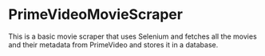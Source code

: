 # PrimeVideoMovieScraper
This is a basic movie scraper that uses Selenium and fetches all the movies and their metadata from PrimeVideo and stores it in a database.
